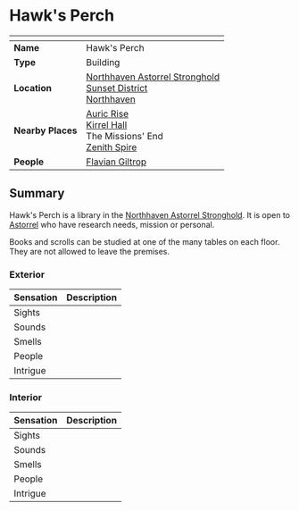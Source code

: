 # Hawk's Perch

| []() | |
| --- | --- |
| **Name** | Hawk's Perch |
| **Type** | Building |
| **Location** | [Northhaven Astorrel Stronghold](../../settlements/strongholds/northhaven-astorrel-stronghold.md)<br>[Sunset District](../../settlements/districts/sunset-district.md)<br>[Northhaven](../../settlements/cities/northhaven.md) |
| **Nearby Places** | [Auric Rise](auric-rise.md)<br>[Kirrel Hall](kirrel-hall.md)<br>The Missions' End<br>[Zenith Spire](zenith-spire.md) |
| **People** | [Flavian Giltrop](../../../characters/flavian-giltrop.md) |

## Summary

Hawk's Perch is a library in the [Northhaven Astorrel Stronghold](../../settlements/strongholds/northhaven-astorrel-stronghold.md). It is open to [Astorrel](../../../organisations/government/astorrel/astorrel.md) who have research needs, mission or personal.

Books and scrolls can be studied at one of the many tables on each floor. They are not allowed to leave the premises.

### Exterior

| Sensation | Description |
| ---- | --- |
| Sights | |
| Sounds | |
| Smells | |
| People | |
| Intrigue | |

### Interior

| Sensation | Description |
| ---- | --- |
| Sights | |
| Sounds | |
| Smells | |
| People | |
| Intrigue | |
